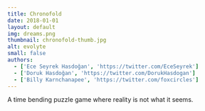 ```yaml
---
title: Chronofold
date: 2018-01-01
layout: default
img: dreams.png
thumbnail: chronofold-thumb.jpg
alt: evolyte
small: false
authors:
  - ['Ece Seyrek Hasdoğan', 'https://twitter.com/EceSeyrek']
  - ['Doruk Hasdoğan', 'https://twitter.com/DorukHasdogan']
  - ['Billy Karnchanapee', 'https://twitter.com/foxcircles']
---
```


A time bending puzzle game where reality is not what it seems.
